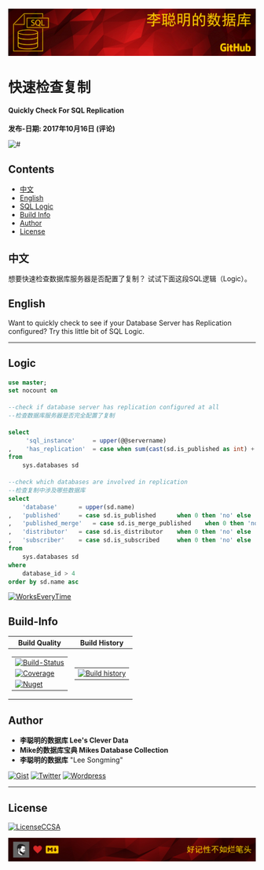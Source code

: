 ![CLEVER DATA GIT REPO](https://raw.githubusercontent.com/LiCongMingDeShujuku/git-resources/master/0-clever-data-github.png "李聪明的数据库")

# 快速检查复制
#### Quickly Check For SQL Replication
**发布-日期: 2017年10月16日 (评论)**

![#](images/##############?raw=true "#")

## Contents

- [中文](#中文)
- [English](#English)
- [SQL Logic](#Logic)
- [Build Info](#Build-Info)
- [Author](#Author)
- [License](#License) 


## 中文
想要快速检查数据库服务器是否配置了复制？ 试试下面这段SQL逻辑（Logic）。


## English
Want to quickly check to see if your Database Server has Replication configured? Try this little bit of SQL Logic.

---
## Logic
```SQL
use master;
set nocount on
 
--check if database server has replication configured at all
--检查数据库服务器是否完全配置了复制
 
select
     'sql_instance'     = upper(@@servername)
,    'has_replication'  = case when sum(cast(sd.is_published as int) + cast(sd.is_subscribed as int)) > 0 then 'Yes' else 'No' end
from
    sys.databases sd
 
--check which databases are involved in replication
--检查复制中涉及哪些数据库
select
    'database'      = upper(sd.name)
,   'published'     = case sd.is_published      when 0 then 'no' else 'yes' end
,   'published_merge'   = case sd.is_merge_published    when 0 then 'no' else 'yes' end
,   'distributor'   = case sd.is_distributor    when 0 then 'no' else 'yes' end
,   'subscriber'    = case sd.is_subscribed     when 0 then 'no' else 'yes' end
from
    sys.databases sd
where
    database_id > 4
order by sd.name asc


```


[![WorksEveryTime](https://forthebadge.com/images/badges/60-percent-of-the-time-works-every-time.svg)](https://shitday.de/)

## Build-Info

| Build Quality | Build History |
|--|--|
|<table><tr><td>[![Build-Status](https://ci.appveyor.com/api/projects/status/pjxh5g91jpbh7t84?svg?style=flat-square)](#)</td></tr><tr><td>[![Coverage](https://coveralls.io/repos/github/tygerbytes/ResourceFitness/badge.svg?style=flat-square)](#)</td></tr><tr><td>[![Nuget](https://img.shields.io/nuget/v/TW.Resfit.Core.svg?style=flat-square)](#)</td></tr></table>|<table><tr><td>[![Build history](https://buildstats.info/appveyor/chart/tygerbytes/resourcefitness)](#)</td></tr></table>|

## Author

- **李聪明的数据库 Lee's Clever Data**
- **Mike的数据库宝典 Mikes Database Collection**
- **李聪明的数据库** "Lee Songming"

[![Gist](https://img.shields.io/badge/Gist-李聪明的数据库-<COLOR>.svg)](https://gist.github.com/congmingshuju)
[![Twitter](https://img.shields.io/badge/Twitter-mike的数据库宝典-<COLOR>.svg)](https://twitter.com/mikesdatawork?lang=en)
[![Wordpress](https://img.shields.io/badge/Wordpress-mike的数据库宝典-<COLOR>.svg)](https://mikesdatawork.wordpress.com/)

---
## License
[![LicenseCCSA](https://img.shields.io/badge/License-CreativeCommonsSA-<COLOR>.svg)](https://creativecommons.org/share-your-work/licensing-types-examples/)

![Lee Songming](https://raw.githubusercontent.com/LiCongMingDeShujuku/git-resources/master/1-clever-data-github.png "李聪明的数据库")

